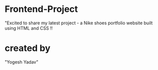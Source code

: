 # Frontend-Project
"Excited to share my latest project - a Nike shoes portfolio website built using HTML and CSS !!
# created by
"Yogesh Yadav"